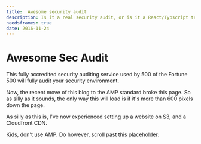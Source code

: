 ```yaml
---
title:  Awesome security audit
description: Is it a real security audit, or is it a React/Typscript template? Why not both?
needsframes: true
date: 2016-11-24
---
```


# Awesome Sec Audit
This fully accredited security auditing service used by 500 of the Fortune 500 will fully audit your security environment.

Now, the recent move of this blog to the AMP standard broke this page. So as silly as it sounds, the only way this will load is if it's more than 600 pixels down the page.

As silly as this is, I've now experienced setting up a website on S3, and a Cloudfront CDN.

Kids, don't use AMP. Do however, scroll past this placeholder:

<amp-img
    src="/assets/images/placehold700.png"
    height="550"
    width="350"
    alt="A silly placeholder"
    layout="responsive"
    ></amp-img>


<amp-iframe width=600 height=200
    sandbox="allow-scripts allow-same-origin"
    layout="responsive"
    frameborder="0"
    src="https://d86c84grgz45x.cloudfront.net/reactexample.html">
</amp-iframe>
